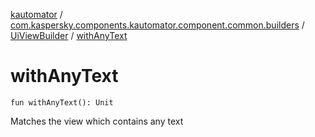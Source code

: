 [kautomator](../../index.md) / [com.kaspersky.components.kautomator.component.common.builders](../index.md) / [UiViewBuilder](index.md) / [withAnyText](./with-any-text.md)

# withAnyText

`fun withAnyText(): Unit`

Matches the view which contains any text

